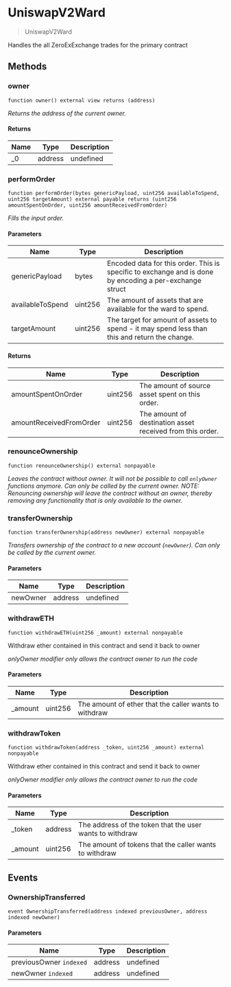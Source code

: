 # UniswapV2Ward



> UniswapV2Ward

Handles the all ZeroExExchange trades for the primary contract



## Methods

### owner

```solidity
function owner() external view returns (address)
```



*Returns the address of the current owner.*


#### Returns

| Name | Type | Description |
|---|---|---|
| _0 | address | undefined |

### performOrder

```solidity
function performOrder(bytes genericPayload, uint256 availableToSpend, uint256 targetAmount) external payable returns (uint256 amountSpentOnOrder, uint256 amountReceivedFromOrder)
```



*Fills the input order.*

#### Parameters

| Name | Type | Description |
|---|---|---|
| genericPayload | bytes | Encoded data for this order. This is specific to exchange and is done by encoding a per-exchange struct |
| availableToSpend | uint256 | The amount of assets that are available for the ward to spend. |
| targetAmount | uint256 | The target for amount of assets to spend - it may spend less than this and return the change. |

#### Returns

| Name | Type | Description |
|---|---|---|
| amountSpentOnOrder | uint256 | The amount of source asset spent on this order. |
| amountReceivedFromOrder | uint256 | The amount of destination asset received from this order. |

### renounceOwnership

```solidity
function renounceOwnership() external nonpayable
```



*Leaves the contract without owner. It will not be possible to call `onlyOwner` functions anymore. Can only be called by the current owner. NOTE: Renouncing ownership will leave the contract without an owner, thereby removing any functionality that is only available to the owner.*


### transferOwnership

```solidity
function transferOwnership(address newOwner) external nonpayable
```



*Transfers ownership of the contract to a new account (`newOwner`). Can only be called by the current owner.*

#### Parameters

| Name | Type | Description |
|---|---|---|
| newOwner | address | undefined |

### withdrawETH

```solidity
function withdrawETH(uint256 _amount) external nonpayable
```

Withdraw ether contained in this contract and send it back to owner

*onlyOwner modifier only allows the contract owner to run the code*

#### Parameters

| Name | Type | Description |
|---|---|---|
| _amount | uint256 | The amount of ether that the caller wants to withdraw |

### withdrawToken

```solidity
function withdrawToken(address _token, uint256 _amount) external nonpayable
```

Withdraw ether contained in this contract and send it back to owner

*onlyOwner modifier only allows the contract owner to run the code*

#### Parameters

| Name | Type | Description |
|---|---|---|
| _token | address | The address of the token that the user wants to withdraw |
| _amount | uint256 | The amount of tokens that the caller wants to withdraw |



## Events

### OwnershipTransferred

```solidity
event OwnershipTransferred(address indexed previousOwner, address indexed newOwner)
```





#### Parameters

| Name | Type | Description |
|---|---|---|
| previousOwner `indexed` | address | undefined |
| newOwner `indexed` | address | undefined |



